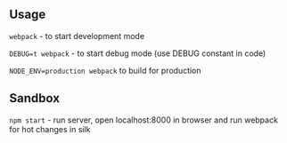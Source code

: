 ## Usage

`webpack` - to start development mode

`DEBUG=t webpack` - to start debug mode (use DEBUG constant in code)

`NODE_ENV=production webpack` to build for production

## Sandbox

`npm start` - run server, open localhost:8000 in browser and run webpack for hot changes in silk 
